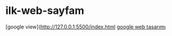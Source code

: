 # ilk-web-sayfam
[google view](http://127.0.0.1:5500/index.html
[google web tasarımı](https://github.com/gulendamm/ilk-web-sayfam.git)
